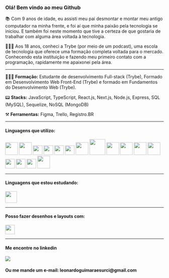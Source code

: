 ###  Olá! Bem vindo ao meu Github


📚 Com 9 anos de idade, eu assisti meu pai desmontar e montar meu antigo computador na minha frente, e foi aí que minha paixão pela tecnologia se iniciou. E também foi neste momento que tive a certeza de que gostaria de trabalhar com alguma área voltada à tecnologia.

👩🏻‍🎓 Aos 18 anos, conheci a Trybe (por meio de um podcast), uma escola de tecnologia que oferece uma formação completa voltada para o mercado. Conhecendo esta instituição e fazendo meu primeiro contato com a programação, rapidamente me apaixonei pela área.

<hr>

👩🏻‍🎓 <b>Formação:</b> Estudante de desenvolvimento Full-stack (Trybe), Formado em Desenvolvimento Web Front-End (Trybe) e formado em Fundamentos do Desenvolvimento Web (Trybe).

📟 <b>Stacks:</b> JavaScript, TypeScript, React.js, Next.js, Node.js, Express, SQL (MySQL), Sequelize, NoSQL (MongoDB)

⚒️ <b>Ferramentas:</b> Figma, Trello, Registro.BR

<hr>
<h4> Linguagens que utilizo:</h4>

<div display="flex" >
<img src="https://cdn.jsdelivr.net/gh/devicons/devicon/icons/html5/html5-original-wordmark.svg" height="40px"/>
<img src="https://cdn.jsdelivr.net/gh/devicons/devicon/icons/css3/css3-original-wordmark.svg" height="40px"/>
<img src="https://cdn.jsdelivr.net/gh/devicons/devicon/icons/javascript/javascript-original.svg" height= "30px"/>
<img src="https://cdn.jsdelivr.net/gh/devicons/devicon/icons/typescript/typescript-original.svg" height= "30px"/>
<img src="https://cdn.jsdelivr.net/gh/devicons/devicon/icons/react/react-original-wordmark.svg" height= "30px"/>
<img src="https://cdn.jsdelivr.net/gh/devicons/devicon/icons/redux/redux-original.svg" height= "30px"/>
<img src="https://cdn.jsdelivr.net/gh/devicons/devicon/icons/tailwindcss/tailwindcss-plain.svg" height="40px"/>
<img src="https://cdn.jsdelivr.net/gh/devicons/devicon/icons/nodejs/nodejs-original-wordmark.svg" height= "50px"/>
<img src="https://cdn.jsdelivr.net/gh/devicons/devicon/icons/express/express-original.svg"  height= "40px"/>
<img src="https://cdn.jsdelivr.net/gh/devicons/devicon/icons/mysql/mysql-plain.svg" height= "40px"/>
<img src="https://cdn.jsdelivr.net/gh/devicons/devicon/icons/sequelize/sequelize-original.svg"  height= "40px"/>
<img src="https://cdn.jsdelivr.net/gh/devicons/devicon/icons/docker/docker-original.svg" height= "40px"/>
<img src="https://cdn.jsdelivr.net/gh/devicons/devicon/icons/bootstrap/bootstrap-original.svg" height= "30px"/>
<img src="https://upload.wikimedia.org/wikipedia/commons/thumb/8/8e/Nextjs-logo.svg/1280px-Nextjs-logo.svg.png" height= "30px"/>
<img src="https://cdn.jsdelivr.net/gh/devicons/devicon/icons/jest/jest-plain.svg" height= "30px"/>
<img src="https://cdn.jsdelivr.net/gh/devicons/devicon/icons/mongodb/mongodb-original-wordmark.svg" height= "40px"/>
</div>
<hr>
<h4> Linguagens que estou estudando:</h4>
<div display="flex">
<img src="https://upload.wikimedia.org/wikipedia/commons/thumb/0/0a/Python.svg/2048px-Python.svg.png" height="37px" />
</div>
<hr>

<h4> Posso fazer desenhos e layouts com:</h4>
<div display="flex">
<img src="https://upload.wikimedia.org/wikipedia/commons/thumb/3/33/Figma-logo.svg/1667px-Figma-logo.svg.png" height= "30px"/>
</div>
<hr>

<h4> Me encontre no linkedin</h4>
<div><a href="https://www.linkedin.com/in/leonardoozx" target="_blank"><img src="https://img.shields.io/badge/-LinkedIn-%230077B5?style=for-the-badge&logo=linkedin&logoColor=white" target="_blank" ></a>  </div>

<h4> Ou me mande um e-mail: leonardoguimaraesurci@gmail.com</h4>

 
